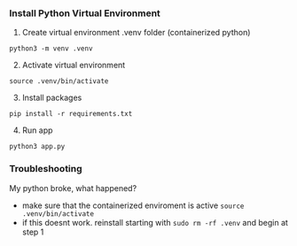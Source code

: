 


### Install Python Virtual Environment

1. Create virtual environment .venv folder (containerized python)

`python3 -m venv .venv`

2. Activate virtual environment

`source .venv/bin/activate`

3. Install packages

`pip install -r requirements.txt`

4. Run app

`python3 app.py`

### Troubleshooting

My python broke, what happened?

 - make sure that the containerized enviroment is active `source .venv/bin/activate`
 - if this doesnt work. reinstall starting with `sudo rm -rf .venv` and begin at step 1
